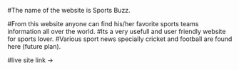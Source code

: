 #The name of the website is Sports Buzz.

#From this website anyone can find his/her favorite sports teams information all over the world.
#Its a very usefull and user friendly website for sports lover.
#Various sport news specially cricket and football are found here (future plan).



#live site link
-> 